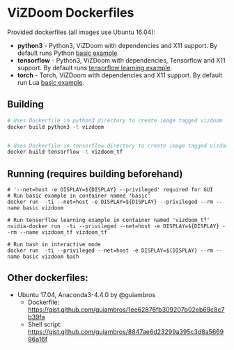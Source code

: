 # ViZDoom Dockerfiles

Provided dockerfiles (all images use Ubuntu 16.04):

* **python3** - Python3, ViZDoom with dependencies and X11 support. By default runs Python [basic example](examples/python/basic.py).
* **tensorflow** - Python3, ViZDoom with dependencies, Tensorflow and X11 support. By default runs [tensorflow learning example](examples/python/learning_tensorflow.py).
* **torch** - Torch, ViZDoom with dependencies and X11 support. By default run Lua [basic example](examples/lua/basic.py).

## Building

```bash
# Uses Dockerfile in python3 directory to create image tagged vizdoom
docker build python3 -t vizdoom 


# Uses Dockerfile in tensorflow directory to create image tagged vizdoom_tf
docker build tensorflow -t vizdoom_tf 

```

## Running (requires building beforehand)

```
# '--net=host -e DISPLAY=${DISPLAY} --privileged' required for GUI
# Run basic example in container named 'basic' 
docker run  -ti --net=host -e DISPLAY=${DISPLAY} --privileged --rm --name basic vizdoom

# Run tensorflow learning example in container named 'vizdoom_tf'
nvidia-docker run  -ti --privileged --net=host -e DISPLAY=${DISPLAY} --rm --name vizdoom_tf vizdoom_tf

# Run bash in interactive mode
docker run  -ti --privileged --net=host -e DISPLAY=${DISPLAY} --rm --name basic vizdoom bash

```

## Other dockerfiles:

* Ubuntu 17.04, Anaconda3-4.4.0 by @guiambros
  * Dockerfile: https://gist.github.com/guiambros/1ee62876fb309207b02eb69c8c7b39fa 
  * Shell script: https://gist.github.com/guiambros/8847ae6d23299a395c3d8a566996a16f
